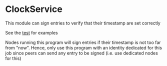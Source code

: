 # ClockService

This module can sign entries to verify that their timestamp are set correctly 

See the [test](./src/__tests__/index.test.ts) for examples

Nodes running this program will sign entries if their timestamp is not too far from "now". 
Hence, only use this program with an identity dedicated for this job since peers can send any entry to be signed (i.e. use dedicated nodes for this)